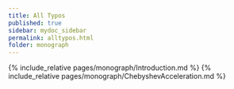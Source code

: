 ```yaml
---
title: All Typos
published: true
sidebar: mydoc_sidebar
permalink: alltypos.html
folder: monograph
---
```



{% include_relative pages/monograph/Introduction.md %}
{% include_relative pages/monograph/ChebyshevAcceleration.md %}